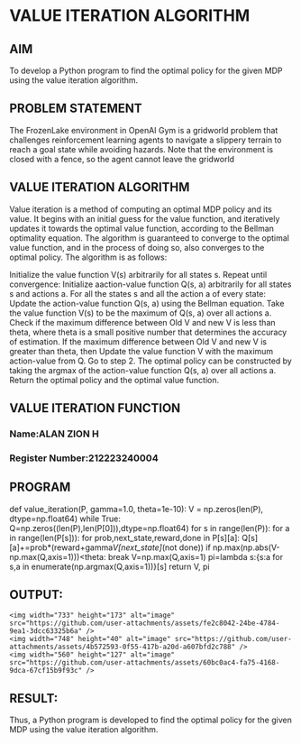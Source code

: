 # VALUE ITERATION ALGORITHM

## AIM
To develop a Python program to find the optimal policy for the given MDP using the value iteration algorithm.
## PROBLEM STATEMENT
The FrozenLake environment in OpenAI Gym is a gridworld problem that challenges reinforcement learning agents to navigate a slippery terrain to reach a goal state while avoiding hazards. Note that the environment is closed with a fence, so the agent cannot leave the gridworld
## VALUE ITERATION ALGORITHM
Value iteration is a method of computing an optimal MDP policy and its value. It begins with an initial guess for the value function, and iteratively updates it towards the optimal value function, according to the Bellman optimality equation. The algorithm is guaranteed to converge to the optimal value function, and in the process of doing so, also converges to the optimal policy. The algorithm is as follows:

Initialize the value function V(s) arbitrarily for all states s. Repeat until convergence: Initialize aaction-value function Q(s, a) arbitrarily for all states s and actions a. For all the states s and all the action a of every state: Update the action-value function Q(s, a) using the Bellman equation. Take the value function V(s) to be the maximum of Q(s, a) over all actions a. Check if the maximum difference between Old V and new V is less than theta, where theta is a small positive number that determines the accuracy of estimation. If the maximum difference between Old V and new V is greater than theta, then Update the value function V with the maximum action-value from Q. Go to step 2. The optimal policy can be constructed by taking the argmax of the action-value function Q(s, a) over all actions a. Return the optimal policy and the optimal value function.
## VALUE ITERATION FUNCTION
### Name:ALAN ZION H
### Register Number:212223240004
## PROGRAM
def value_iteration(P, gamma=1.0, theta=1e-10):
    V = np.zeros(len(P), dtype=np.float64)
    while True:
      Q=np.zeros((len(P),len(P[0])),dtype=np.float64)
      for s in range(len(P)):
        for a in range(len(P[s])):
          for prob,next_state,reward,done in P[s][a]:
            Q[s][a]+=prob*(reward+gamma*V[next_state]*(not done))
      if np.max(np.abs(V-np.max(Q,axis=1)))<theta:
        break
      V=np.max(Q,axis=1)
    pi=lambda s:{s:a for s,a in enumerate(np.argmax(Q,axis=1))}[s]
    return V, pi
## OUTPUT:
```
<img width="733" height="173" alt="image" src="https://github.com/user-attachments/assets/fe2c8042-24be-4784-9ea1-3dcc63325b6a" />
<img width="748" height="40" alt="image" src="https://github.com/user-attachments/assets/4b572593-0f55-417b-a20d-a607bfd2c788" />
<img width="560" height="127" alt="image" src="https://github.com/user-attachments/assets/60bc0ac4-fa75-4168-9dca-67cf15b9f93c" />
```
## RESULT:
Thus, a Python program is developed to find the optimal policy for the given MDP using the value iteration algorithm.


